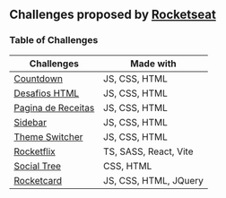 ## Challenges proposed by [Rocketseat](https://www.rocketseat.com.br/)

### Table of Challenges

| Challenges                                             | Made with                      |
|--------------------------------------------------------|--------------------------------|
| [Countdown](Countdown/countdown.md)                    | JS, CSS, HTML                  |
| [Desafios HTML](DesafiosHTML/)                         | JS, CSS, HTML                  |
| [Pagina de Receitas](PaginaDeReceitas/recipe-page.md)  | JS, CSS, HTML                  |
| [Sidebar](Sidebar/sidebar.md)                          | JS, CSS, HTML                  |
| [Theme Switcher](ThemeSwitcher/theme-switcher.md)      | JS, CSS, HTML                  |
| [Rocketflix](Rocketflix/rocketflix.md)                 | TS, SASS, React, Vite          |
| [Social Tree](SocialTree/socialtree.md)                | CSS, HTML                      |
| [Rocketcard](Rocketcard/rocketcard.md)                 | JS, CSS, HTML, JQuery          |
